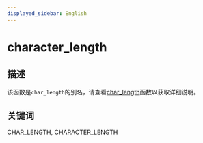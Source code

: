 ```yaml
---
displayed_sidebar: English
---
```


# character_length

## 描述

该函数是`char_length`的别名，请查看[char_length](./char_length.md)函数以获取详细说明。

## 关键词

CHAR_LENGTH, CHARACTER_LENGTH
